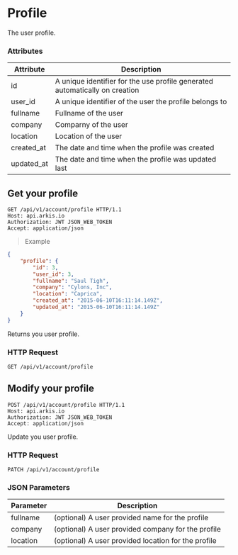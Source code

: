 # Profile

The user profile.

### Attributes

Attribute   | Description
----------- | -----------
id | A unique identifier for the use profile generated automatically on creation
user_id | A unique identifier of the user the profile belongs to
fullname | Fullname of the user
company  | Comparny of the user
location | Location of the user
created_at  | The date and time when the profile was created
updated_at  | The date and time when the profile was updated last

## Get your profile

```http
GET /api/v1/account/profile HTTP/1.1
Host: api.arkis.io
Authorization: JWT JSON_WEB_TOKEN
Accept: application/json
```

> Example

```json
{
    "profile": {
        "id": 3,
        "user_id": 3,
        "fullname": "Saul Tigh",
        "company": "Cylons, Inc",
        "location": "Caprica",
        "created_at": "2015-06-10T16:11:14.149Z",
        "updated_at": "2015-06-10T16:11:14.149Z"
    }
}
```

Returns you user profile.

### HTTP Request

`GET /api/v1/account/profile`

## Modify your profile

```http
POST /api/v1/account/profile HTTP/1.1
Host: api.arkis.io
Authorization: JWT JSON_WEB_TOKEN
Accept: application/json
```

Update you user profile.

### HTTP Request

`PATCH /api/v1/account/profile`

### JSON Parameters

Parameter | Description
--------- | -----------
fullname  | (optional) A user provided name for the profile
company   | (optional) A user provided company for the profile
location  | (optional) A user provided location for the profile
